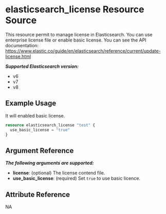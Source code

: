 # elasticsearch_license Resource Source

This resource permit to manage license in Elasticsearch.
You can use enterprise license file or enable basic license.
You can see the API documentation: https://www.elastic.co/guide/en/elasticsearch/reference/current/update-license.html

***Supported Elasticsearch version:***
  - v6
  - v7
  - v8

## Example Usage

It will enabled basic license.

```tf
resource elasticsearch_license "test" {
  use_basic_license = "true"
}
```

## Argument Reference

***The following arguments are supported:***
  - **license**: (optional) The license contend file.
  - **use_basic_license**: (required) Set `true` to use basic licence.

## Attribute Reference

NA